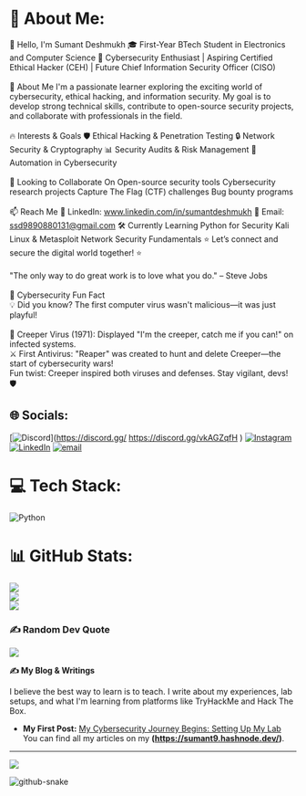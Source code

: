 # 💫 About Me:
👋 Hello, I'm Sumant Deshmukh 🎓 First-Year BTech Student in Electronics and Computer Science 🔐 Cybersecurity Enthusiast | Aspiring Certified Ethical Hacker (CEH) | Future Chief Information Security Officer (CISO)<br><br>🌱 About Me I'm a passionate learner exploring the exciting world of cybersecurity, ethical hacking, and information security. My goal is to develop strong technical skills, contribute to open-source security projects, and collaborate with professionals in the field.<br><br>🔥 Interests & Goals 🛡️ Ethical Hacking & Penetration Testing 🔒 Network Security & Cryptography 📊 Security Audits & Risk Management 🤖 Automation in Cybersecurity<br><br>🚀 Looking to Collaborate On Open-source security tools Cybersecurity research projects Capture The Flag (CTF) challenges Bug bounty programs<br><br>📫 Reach Me 💼 LinkedIn: www.linkedin.com/in/sumantdeshmukh 📧 Email: ssd9890880131@gmail.com 🛠️ Currently Learning Python for Security Kali Linux & Metasploit Network Security Fundamentals ⭐ Let’s connect and secure the digital world together! ⭐<br><br>"The only way to do great work is to love what you do." – Steve Jobs<br><br>🔐 Cybersecurity Fun Fact<br>💡 Did you know? The first computer virus wasn't malicious—it was just playful!<br><br>🦠 Creeper Virus (1971): Displayed "I'm the creeper, catch me if you can!" on infected systems.<br>⚔️ First Antivirus: "Reaper" was created to hunt and delete Creeper—the start of cybersecurity wars!<br>Fun twist: Creeper inspired both viruses and defenses. Stay vigilant, devs! 🛡️


## 🌐 Socials:
[![Discord](https://img.shields.io/badge/Discord-%237289DA.svg?logo=discord&logoColor=white)](https://discord.gg/ https://discord.gg/vkAGZqfH ) [![Instagram](https://img.shields.io/badge/Instagram-%23E4405F.svg?logo=Instagram&logoColor=white)](https://instagram.com/its.sumant3021) [![LinkedIn](https://img.shields.io/badge/LinkedIn-%230077B5.svg?logo=linkedin&logoColor=white)](https://linkedin.com/in/sumantdeshmukh) [![email](https://img.shields.io/badge/Email-D14836?logo=gmail&logoColor=white)](mailto:ssd9890880131@gmail.com) 

# 💻 Tech Stack:
![Python](https://img.shields.io/badge/python-3670A0?style=for-the-badge&logo=python&logoColor=ffdd54)
# 📊 GitHub Stats:
![](https://github-readme-stats.vercel.app/api?username=Sd8738&theme=dark&hide_border=false&include_all_commits=true&count_private=true)<br/>
![](https://nirzak-streak-stats.vercel.app/?user=Sd8738&theme=dark&hide_border=false)<br/>
![](https://github-readme-stats.vercel.app/api/top-langs/?username=Sd8738&theme=dark&hide_border=false&include_all_commits=true&count_private=true&layout=compact)

### ✍️ Random Dev Quote
![](https://quotes-github-readme.vercel.app/api?type=horizontal&theme=radical)

**✍️ My Blog & Writings**

I believe the best way to learn is to teach. I write about my experiences, lab setups, and what I'm learning from platforms like TryHackMe and Hack The Box.

* **My First Post:** [My Cybersecurity Journey Begins: Setting Up My Lab](https://sumant9.hashnode.dev/how-i-started-learning-cybersecurity-with-hack-the-box-and-tryhackme)
You can find all my articles on my **(https://sumant9.hashnode.dev/)**.

---
[![](https://visitcount.itsvg.in/api?id=Sd8738&icon=0&color=0)](https://visitcount.itsvg.in)

<picture>
  <source media="(prefers-color-scheme: dark)" srcset="https://raw.githubusercontent.com/tobiasmeyhoefer/tobiasmeyhoefer/output/github-snake-dark.svg" />
  <source media="(prefers-color-scheme: light)" srcset="https://raw.githubusercontent.com/tobiasmeyhoefer/tobiasmeyhoefer/output/github-snake.svg" />
  <img alt="github-snake" src="https://raw.githubusercontent.com/tobiasmeyhoefer/tobiasmeyhoefer/output/github-snake.svg" />
</picture>
